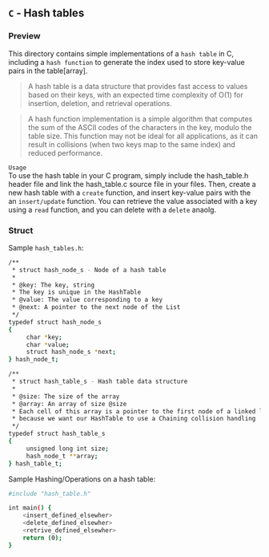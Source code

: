 ## `C` - Hash tables

### Preview
This directory contains simple implementations of a `hash table` in C, including a `hash function` to generate the index used to store key-value pairs in the table[array]. 

> A hash table is a data structure that provides fast access to values based on their keys, with an expected time complexity of O(1) for insertion, deletion, and retrieval operations.

> A hash function implementation is a simple algorithm that computes the sum of the ASCII codes of the characters in the key, modulo the table size. This function may not be ideal for all applications, as it can result in collisions (when two keys map to the same index) and reduced performance.


`Usage` 		  
To use the hash table in your C program, simply include the hash_table.h header file and link the hash_table.c source file in your files. Then, create a new hash table with a `create` function, and insert key-value pairs with the an `insert/update` function. You can retrieve the value associated with a key using a `read` function, and you can delete with a `delete` anaolg.

### Struct

Sample `hash_tables.h`:
```bash
/**
 * struct hash_node_s - Node of a hash table
 *
 * @key: The key, string
 * The key is unique in the HashTable
 * @value: The value corresponding to a key
 * @next: A pointer to the next node of the List
 */
typedef struct hash_node_s
{
     char *key;
     char *value;
     struct hash_node_s *next;
} hash_node_t;

/**
 * struct hash_table_s - Hash table data structure
 *
 * @size: The size of the array
 * @array: An array of size @size
 * Each cell of this array is a pointer to the first node of a linked list,
 * because we want our HashTable to use a Chaining collision handling
 */
typedef struct hash_table_s
{
     unsigned long int size;
     hash_node_t **array;
} hash_table_t;
```

Sample Hashing/Operations on a hash table:
```bash
#include "hash_table.h"

int main() {
    <insert_defined_elsewher>
    <delete_defined_elsewher>
    <retrive_defined_elsewher>
    return (0);
}
